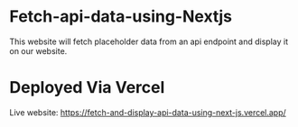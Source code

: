 # Fetch-api-data-using-Nextjs
This website will fetch placeholder data from an api endpoint and display it on our website. 

# Deployed Via Vercel
Live website: https://fetch-and-display-api-data-using-next-js.vercel.app/

